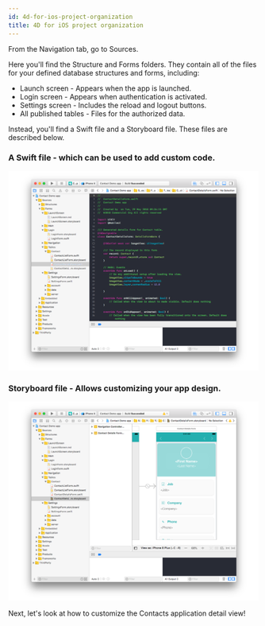```yaml
---
id: 4d-for-ios-project-organization
title: 4D for iOS project organization
---
```


From the Navigation tab, go to Sources.

Here you'll find the Structure and Forms folders. They contain all of the files for your defined database structures and forms, including:

* Launch screen - Appears when the app is launched.
* Login screen - Appears when authentication is activated.
* Settings screen - Includes the reload and logout buttons.
* All published tables - Files for the authorized data.

Instead, you'll find a Swift file and a Storyboard file. These files are described below.

### A Swift file - which can be used to add custom code.

![Swift file](img/swift-file-Xcode-4D-for-iOS.png)

### Storyboard file - Allows customizing your app design.

![Storyboard file](img/storyboard-file-Xcode-4D-for-iOS.png)

Next, let's look at how to customize the Contacts application detail view!
